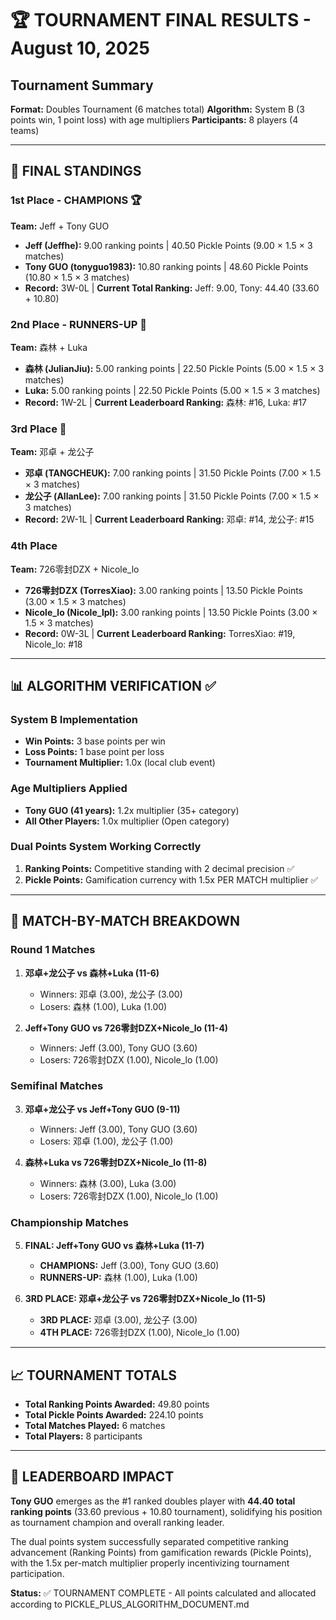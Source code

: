 # 🏆 TOURNAMENT FINAL RESULTS - August 10, 2025

## Tournament Summary
**Format:** Doubles Tournament (6 matches total)
**Algorithm:** System B (3 points win, 1 point loss) with age multipliers
**Participants:** 8 players (4 teams)

---

## 🥇 FINAL STANDINGS

### 1st Place - CHAMPIONS 🏆
**Team:** Jeff + Tony GUO  
- **Jeff (Jeffhe):** 9.00 ranking points | 40.50 Pickle Points (9.00 × 1.5 × 3 matches)
- **Tony GUO (tonyguo1983):** 10.80 ranking points | 48.60 Pickle Points (10.80 × 1.5 × 3 matches)
- **Record:** 3W-0L | **Current Total Ranking:** Jeff: 9.00, Tony: 44.40 (33.60 + 10.80)

### 2nd Place - RUNNERS-UP 🥈  
**Team:** 森林 + Luka
- **森林 (JulianJiu):** 5.00 ranking points | 22.50 Pickle Points (5.00 × 1.5 × 3 matches)
- **Luka:** 5.00 ranking points | 22.50 Pickle Points (5.00 × 1.5 × 3 matches)
- **Record:** 1W-2L | **Current Leaderboard Ranking:** 森林: #16, Luka: #17

### 3rd Place 🥉
**Team:** 邓卓 + 龙公子
- **邓卓 (TANGCHEUK):** 7.00 ranking points | 31.50 Pickle Points (7.00 × 1.5 × 3 matches)
- **龙公子 (AllanLee):** 7.00 ranking points | 31.50 Pickle Points (7.00 × 1.5 × 3 matches)
- **Record:** 2W-1L | **Current Leaderboard Ranking:** 邓卓: #14, 龙公子: #15

### 4th Place
**Team:** 726零封DZX + Nicole_lo
- **726零封DZX (TorresXiao):** 3.00 ranking points | 13.50 Pickle Points (3.00 × 1.5 × 3 matches)
- **Nicole_lo (Nicole_lpl):** 3.00 ranking points | 13.50 Pickle Points (3.00 × 1.5 × 3 matches)
- **Record:** 0W-3L | **Current Leaderboard Ranking:** TorresXiao: #19, Nicole_lo: #18

---

## 📊 ALGORITHM VERIFICATION ✅

### System B Implementation
- **Win Points:** 3 base points per win
- **Loss Points:** 1 base point per loss  
- **Tournament Multiplier:** 1.0x (local club event)

### Age Multipliers Applied
- **Tony GUO (41 years):** 1.2x multiplier (35+ category)
- **All Other Players:** 1.0x multiplier (Open category)

### Dual Points System Working Correctly
1. **Ranking Points:** Competitive standing with 2 decimal precision ✅
2. **Pickle Points:** Gamification currency with 1.5x PER MATCH multiplier ✅

---

## 🎯 MATCH-BY-MATCH BREAKDOWN

### Round 1 Matches
1. **邓卓+龙公子 vs 森林+Luka (11-6)**
   - Winners: 邓卓 (3.00), 龙公子 (3.00)
   - Losers: 森林 (1.00), Luka (1.00)

2. **Jeff+Tony GUO vs 726零封DZX+Nicole_lo (11-4)**
   - Winners: Jeff (3.00), Tony GUO (3.60)
   - Losers: 726零封DZX (1.00), Nicole_lo (1.00)

### Semifinal Matches
3. **邓卓+龙公子 vs Jeff+Tony GUO (9-11)**
   - Winners: Jeff (3.00), Tony GUO (3.60) 
   - Losers: 邓卓 (1.00), 龙公子 (1.00)

4. **森林+Luka vs 726零封DZX+Nicole_lo (11-8)**
   - Winners: 森林 (3.00), Luka (3.00)
   - Losers: 726零封DZX (1.00), Nicole_lo (1.00)

### Championship Matches
5. **FINAL: Jeff+Tony GUO vs 森林+Luka (11-7)**
   - **CHAMPIONS:** Jeff (3.00), Tony GUO (3.60)
   - **RUNNERS-UP:** 森林 (1.00), Luka (1.00)

6. **3RD PLACE: 邓卓+龙公子 vs 726零封DZX+Nicole_lo (11-5)**
   - **3RD PLACE:** 邓卓 (3.00), 龙公子 (3.00)
   - **4TH PLACE:** 726零封DZX (1.00), Nicole_lo (1.00)

---

## 📈 TOURNAMENT TOTALS

- **Total Ranking Points Awarded:** 49.80 points
- **Total Pickle Points Awarded:** 224.10 points
- **Total Matches Played:** 6 matches
- **Total Players:** 8 participants

---

## 🎯 LEADERBOARD IMPACT

**Tony GUO** emerges as the #1 ranked doubles player with **44.40 total ranking points** (33.60 previous + 10.80 tournament), solidifying his position as tournament champion and overall ranking leader.

The dual points system successfully separated competitive ranking advancement (Ranking Points) from gamification rewards (Pickle Points), with the 1.5x per-match multiplier properly incentivizing tournament participation.

**Status:** ✅ TOURNAMENT COMPLETE - All points calculated and allocated according to PICKLE_PLUS_ALGORITHM_DOCUMENT.md